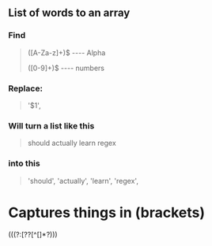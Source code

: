 ## List of words to an array

### Find
>([A-Za-z]+)$       	---- Alpha
>
>([0-9]+)$       	---- numbers

### Replace:
>'$1',

### Will turn a list like this

> should
> actually
> learn
> regex

### into this

> 'should',
> 'actually',
> 'learn',
> 'regex',



# Captures things in (brackets)
(\((?:\[??[^\[]*?\)))  


